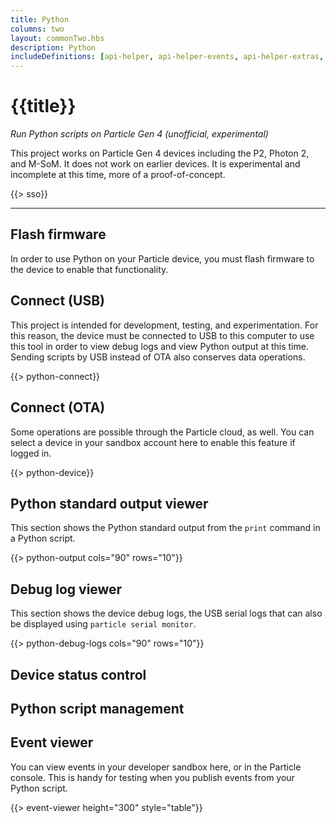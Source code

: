 ```yaml
---
title: Python
columns: two
layout: commonTwo.hbs
description: Python
includeDefinitions: [api-helper, api-helper-events, api-helper-extras, api-helper-usb, python]
---
```


# {{title}}

*Run Python scripts on Particle Gen 4 (unofficial, experimental)*

This project works on Particle Gen 4 devices including the P2, Photon 2, and M-SoM. It does not work on earlier devices. It is experimental and incomplete at this time, more of a proof-of-concept.

{{> sso}}

---

## Flash firmware

In order to use Python on your Particle device, you must flash firmware to the device to enable that functionality.

## Connect (USB)

This project is intended for development, testing, and experimentation. For this reason, the device must be connected 
to USB to this computer to use this tool in order to view debug logs and view Python output at this time. Sending
scripts by USB instead of OTA also conserves data operations.

{{> python-connect}}

## Connect (OTA)

Some operations are possible through the Particle cloud, as well. You can select a device in your sandbox
account here to enable this feature if logged in.

{{> python-device}}

## Python standard output viewer

This section shows the Python standard output from the `print` command in a Python script.

{{> python-output cols="90" rows="10"}}


## Debug log viewer

This section shows the device debug logs, the USB serial logs that can also be displayed using `particle serial monitor`.

{{> python-debug-logs cols="90" rows="10"}}

## Device status control

## Python script management


## Event viewer

You can view events in your developer sandbox here, or in the Particle console. This is handy for testing when you publish events from your Python script.

{{> event-viewer height="300" style="table"}}




